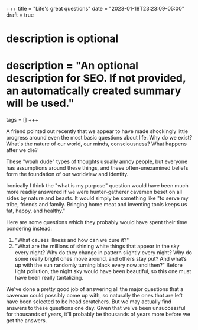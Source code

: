 +++
title = "Life's great questions"
date = "2023-01-18T23:23:09-05:00"
draft = true

#
# description is optional
#
# description = "An optional description for SEO. If not provided, an automatically created summary will be used."

tags = []
+++

A friend pointed out recently that we appear to have made shockingly little progress around even the most basic questions about life. Why do we exist? What's the nature of our world, our minds, consciousness? What happens after we die?

These "woah dude" types of thoughts usually annoy people, but everyone has assumptions around these things, and these often-unexamined beliefs form the foundation of our worldview and identity.

Ironically I think the "what is my purpose" question would have been much more readily answered if we were hunter-gatherer cavemen beset on all sides by nature and beasts. It would simply be something like "to serve my tribe, friends and family. Bringing home meat and inventing tools keeps us fat, happy, and healthy."

Here are some questions which they probably would have spent their time pondering instead:

1. "What causes illness and how can we cure it?"
2. "What are the millions of shining white things that appear in the sky every night? Why do they change in pattern slightly every night? Why do some really bright ones move around, and others stay put? And what’s up with the sun randomly turning black every now and then?" Before light pollution, the night sky would have been beautiful, so this one must have been really tantalizing.

We've done a pretty good job of answering all the major questions that a caveman could possibly come up with, so naturally the ones that are left have been selected to be head scratchers. But we may actually find answers to these questions one day. Given that we've been unsuccessful for thousands of years, it'll probably be thousands of years more before we get the answers.  
